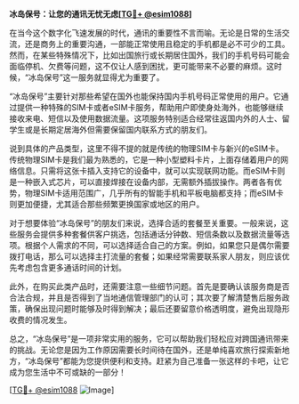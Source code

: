 **冰岛保号：让您的通讯无忧无虑[[TG💪+ @esim1088](https://t.me/s/esim1088)]**

在当今这个数字化飞速发展的时代，通讯的重要性不言而喻。无论是日常的生活交流，还是商务上的重要沟通，一部能正常使用且稳定的手机都是必不可少的工具。然而，在某些特殊情况下，比如出国旅行或长期居住国外，我们的手机号码可能会面临停机、欠费等问题，这不仅让人感到困扰，更可能带来不必要的麻烦。这时候，“冰岛保号”这一服务就显得尤为重要了。

“冰岛保号”主要针对那些希望在国外也能保持国内手机号码正常使用的用户。它通过提供一种特殊的SIM卡或者eSIM卡服务，帮助用户即使身处海外，也能够继续接收来电、短信以及使用数据流量。这项服务特别适合经常往返国内外的人士、留学生或是长期定居海外但需要保留国内联系方式的朋友们。

说到具体的产品类型，这里不得不提的就是传统的物理SIM卡与新兴的eSIM卡。传统物理SIM卡是我们最为熟悉的，它是一种小型塑料卡片，上面存储着用户的网络信息。只需将这张卡插入支持它的设备中，就可以实现联网功能。而eSIM卡则是一种嵌入式芯片，可以直接焊接在设备内部，无需额外插拔操作。两者各有优势，物理SIM卡适用范围广，几乎所有的智能手机和平板电脑都支持；而eSIM卡则更加便捷，尤其适合那些频繁更换国家或地区的用户。

对于想要体验“冰岛保号”的朋友们来说，选择合适的套餐至关重要。一般来说，这些服务会提供多种套餐供客户挑选，包括通话分钟数、短信条数以及数据流量等选项。根据个人需求的不同，可以选择适合自己的方案。例如，如果您只是偶尔需要拨打电话，那么可以选择主打流量的套餐；如果经常需要联系家人朋友，则应该优先考虑包含更多通话时间的计划。

此外，在购买此类产品时，还需要注意一些细节问题。首先是要确认该服务商是否合法合规，并且是否得到了当地通信管理部门的认可；其次要了解清楚售后服务政策，确保出现问题时能够及时得到解决；最后还要留意价格透明度，避免出现隐形收费的情况发生。

总之，“冰岛保号”是一项非常实用的服务，它可以帮助我们轻松应对跨国通讯带来的挑战。无论您是因为工作原因需要长时间待在国外，还是单纯喜欢旅行探索新地方，“冰岛保号”都能为您提供便利和支持。赶紧为自己准备一张这样的卡吧，让它成为您生活中不可或缺的一部分！

[[TG💪+ @esim1088](https://t.me/s/esim1088) ![Image](https://i.postimg.cc/4NQfJmqS/Snipaste-2025-05-13-00-14-12.png)]